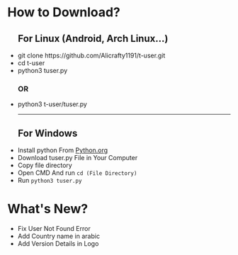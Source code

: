 <h1>How to Download?</h1>
<ul>
  <h2>For Linux (Android, Arch Linux...)</h2>
  <li>git clone https://github.com/Alicrafty1191/t-user.git</li>
  <li>cd t-user </li>
  <li>python3 tuser.py</li>
  <h3>OR</h3>
  <li>python3 t-user/tuser.py</li>
  <hr>
  <h2>For Windows</h2>
  <li>Install python From <a href="https://python.org">Python.org</a></li>
  <li>Download tuser.py File in Your Computer</li>
  <li>Copy file directory</li>
  <li>Open CMD And run <code>cd (File Directory)</code></li>
  <li>Run <code>python3 tuser.py</code></li>
</ul>
<h1>What's New?</h1>
<ul>
  <li>Fix User Not Found Error</li>
  <li>Add Country name in arabic</li>
  <li>Add Version Details in Logo</li>
</ul>
